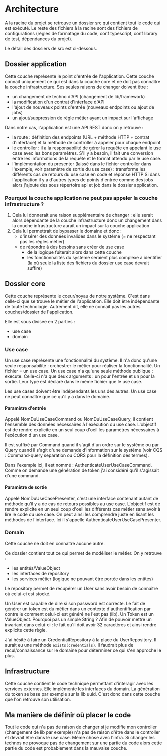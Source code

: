 # Architecture

A la racine du projet se retrouve un dossier src qui contient tout le code qui est exécuté. 
Le reste des fichiers à la racine sont des fichiers de configurations (règles de formatage du code, conf typescript, conf library de test, dépendances du projet).

Le détail des dossiers de src est ci-dessous.

## Dossier application
Cette couche représente le point d'entrée de l'application. Cette couche connait uniquement ce qui est dans la couche core et ne doit pas connaître la couche infrastructure.
Ses seules raisons de changer doivent être :
- un changement de techno d'API (changement de lib/framework) 
- la modification d'un contrat d'interface d'API
- l'ajout de nouveaux points d'entrée (nouveaux endpoints ou ajout de jobs)
- un ajout/suppression de règle métier ayant un impact sur l'affichage


Dans notre cas, l'application est une API REST donc on y retrouve :
- la route : définition des endpoints (URL + méthode HTTP + contrat d'interface) et la méthode de controller à appeler pour chaque endpoint
- le controller : il a la responsabilité de gérer la requête en appelant le use case avec les bons paramètres. S'il y a besoin, il fait une conversion entre les informations de la requête et le format attendu par le use case.
- l'implémentation du presenter (laissé dans le fichier controller dans l'exemple, voir paramètre de sortie du use case) : transforme les différents cas de retours du use case en code et réponse HTTP
Si dans l'application il y a d'autres types de points d'entrée comme des jobs alors j'ajoute des sous répertoire api et job dans le dossier application. 

### Pourquoi la couche application ne peut pas appeler la couche infrastructure ?
1) Cela lui donnerait une raison supplémentaire de changer : elle serait alors dépendante de la couche infrastructure donc un changement dans la couche infrastructure aurait un impact sur la couche application
2) Cela lui permettrait de bypasser le domaine et donc :
   - d'insérer des données invalides dans le système (= ne respectant pas les règles métier)
   - de répondre à des besoins sans créer de use case
     - de la logique fuiterait alors dans cette couche
     - les fonctionnalités du système seraient plus complexe à identifier (la où seule la liste des fichiers du dossier use case devrait suffire) 


## Dossier core
Cette couche représente le coeur/noyau de notre système. C'est dans celle-ci que se trouve le métier de l'application. 
Elle doit être indépendante de toute technologie. Autrement dit, elle ne connait pas les autres couches/dossier de l'application.

Elle est sous divisée en 2 parties :
- use case
- domain

### Use case
Un use case représente une fonctionnalité du système. Il n'a donc qu'une seule responsabilité : orchestrer le métier pour réaliser la fonctionnalité.
Un fichier = un use case. Un use case n'a qu'une seule méthode publique : execute. Celle-ci n'a que deux arguments : un pour l'entrée et un pour la sortie.
Leur type est déclaré dans le même fichier que le use case.

Les use cases doivent être indépendants les uns des autres. Un use case ne peut connaître que ce qu'il y a dans le domaine.

#### Paramètre d'entrée
Appelé NomDuUseCaseCommand ou NomDuUseCaseQuery, il contient l'ensemble des données nécessaires à l'exécution du use case.
L'objectif est de rendre explicite en un seul coup d'oeil les paramètres nécessaires à l'exécution d'un use case.

Il est suffixé par Command quand il s'agit d'un ordre sur le système ou par Query quand il s'agit d'une demande d'information sur le système (voir CQS : Command-query separation ou CQRS pour la définition des termes). 

Dans l'exemple ici, il est nommé : AuthenticateUserUseCaseCommand. Comme on demande une génération de token j'ai considéré qu'il s'agissait d'une command.

#### Paramètre de sortie
Appelé NomDuUseCasePresenter, c'est une interface contenant autant de méthode qu'il y a de cas de retours possibles au use case. 
L'objectif est de rendre explicite en un seul coup d'oeil les différents cas métier sans avoir à lire le code du use case. 
On peut ainsi les comprendre juste en lisant les méthodes de l'interface.
Ici il s'appelle AuthenticateUserUseCasePresenter.


### Domain
Cette couche ne doit en connaître aucune autre.

Ce dossier contient tout ce qui permet de modéliser le métier. On y retrouve :
- les entités/ValueObject
- les interfaces de repository
- les services métier (logique ne pouvant être portée dans les entités)

Le repository permet de récupérer un User sans avoir besoin de connaître où celui-ci est stocké.

Un User est capable de dire si son password est correcte.
Le fait de générer un token est du métier dans un contexte d'authentification par contre le comment celui-ci est généré ne l'est pas (lib).
Un Token est un ValueObject. Pourquoi pas un simple String ? Afin de pouvoir mettre un invariant dans celui-ci : le fait qu'il doit avoir 32 caractères et ainsi rendre explicite cette règle.

J'ai hésité à faire un CredentialRepository à la place du UserRepository. Il aurait eu une méthode `exists(credentials)`.
Il faudrait plus de recul/connaissance sur le domaine pour déterminer ce qui s'en approche le plus.

## Infrastructure
Cette couche contient le code technique permettant d'interagir avec les services externes.
Elle implémente les interfaces du domain.
La génération du token se base par exemple sur la lib uuid. C'est donc dans cette couche que l'on retrouve son utilisation.

## Ma manière de définir où placer le code
Tout le code qui n'a pas de raison de changer si je modifie mon controller (changement de lib par exemple) n'a pas de raison d'être dans le controller et devrait être dans le use case.
Même chose avec l'infra. Si changer les technos ne provoque pas de changement sur une partie du code alors cette partie du code est probablement dans la mauvaise couche.
